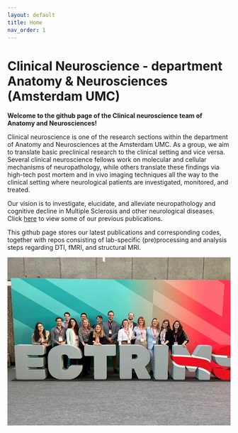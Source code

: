 ```yaml
---
layout: default
title: Home
nav_order: 1
---
```

<h1>Clinical Neuroscience - department Anatomy & Neurosciences (Amsterdam UMC)</h1>	

**Welcome to the github page of the Clinical neuroscience team of Anatomy and Neurosciences!**

Clinical neuroscience is one of the research sections within the department of Anatomy and Neurosciences at the Amsterdam UMC. As a group, we aim to translate basic preclinical research to the clinical setting and vice versa. Several clinical neuroscience fellows work on molecular and cellular mechanisms of neuropathology, while others translate these findings via high-tech post mortem and in vivo imaging techniques all the way to the clinical setting where neurological patients are investigated, monitored, and treated.

Our vision is to investigate, elucidate, and alleviate neuropathology and cognitive decline in Multiple Sclerosis and other neurological diseases. Click [here](https://pubmed.ncbi.nlm.nih.gov/?term=Schoonheim+MM%5BAuthor%5D&sort=date) to view some of our previous publications. 

This github page stores our latest publications and corresponding codes, together with repos consisting of lab-specific (pre)processing and analysis steps regarding DTI, fMRI, and structural MRI. 

![Group picture](/assets/images/groepsfoto.jpg)

